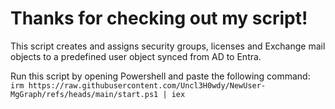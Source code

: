 # Thanks for checking out my script!

This script creates and assigns security groups, licenses and Exchange mail objects to a predefined user object synced from AD to Entra.

Run this script by opening Powershell and paste the following command: `irm https://raw.githubusercontent.com/Uncl3H0wdy/NewUser-MgGraph/refs/heads/main/start.ps1 | iex`
